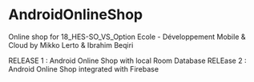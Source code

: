 # AndroidOnlineShop
Online shop for 18_HES-SO_VS_Option Ecole - Développement Mobile &amp; Cloud by Mikko Lerto &amp; Ibrahim Beqiri

RELEASE 1 : Android Online Shop with local Room Database
RELEase 2 : Android Online Shop integrated with Firebase
